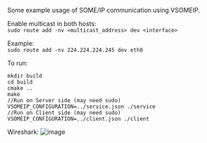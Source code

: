 
Some example usage of SOME/IP communication using VSOMEIP.

Enable multicast in both hosts:  
```sudo route add -nv <multicast_address> dev <interface>  ```

Example:   
```sudo route add -nv 224.224.224.245 dev eth0```


To run:  
```
mkdir build    
cd build 
cmake ..  
make
//Run on Server side (may need sudo)
VSOMEIP_CONFIGURATION=../service.json ./service  
//Run on Client side (may need sudo)
VSOMEIP_CONFIGURATION=../client.json ./client
```

Wireshark: 
![image](https://user-images.githubusercontent.com/8686228/117564844-5d3cdd00-b0ae-11eb-9907-23baafb6c349.png)
